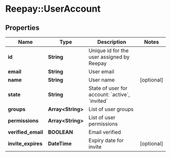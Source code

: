 # Reepay::UserAccount

## Properties
Name | Type | Description | Notes
------------ | ------------- | ------------- | -------------
**id** | **String** | Unique id for the user assigned by Reepay | 
**email** | **String** | User email | 
**name** | **String** | User name | [optional] 
**state** | **String** | State of user for account: &#x60;active&#x60;, &#x60;invited&#x60; | 
**groups** | **Array&lt;String&gt;** | List of user groups | 
**permissions** | **Array&lt;String&gt;** | List of user permissions | 
**verified_email** | **BOOLEAN** | Email verified | 
**invite_expires** | **DateTime** | Expiry date for invite | [optional] 


